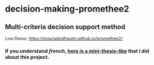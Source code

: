 # decision-making-promethee2
## Multi-criteria decision support method
Live Demo: https://mouradsidhoumi.github.io/promethee2/
### If you understand _french_, [here is a mini-thesis-like](https://pdfhost.io/v/QC1Skv4iw_Memoire_L3_Sidhoumi.pdf) that I did about this project.

<!--
## Content soon 🚧🏗🛠 
-->
